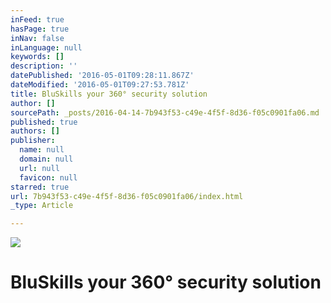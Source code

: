 ```yaml
---
inFeed: true
hasPage: true
inNav: false
inLanguage: null
keywords: []
description: ''
datePublished: '2016-05-01T09:28:11.867Z'
dateModified: '2016-05-01T09:27:53.781Z'
title: BluSkills your 360° security solution
author: []
sourcePath: _posts/2016-04-14-7b943f53-c49e-4f5f-8d36-f05c0901fa06.md
published: true
authors: []
publisher:
  name: null
  domain: null
  url: null
  favicon: null
starred: true
url: 7b943f53-c49e-4f5f-8d36-f05c0901fa06/index.html
_type: Article

---
```

![](https://the-grid-user-content.s3-us-west-2.amazonaws.com/2f77f484-061a-448d-8881-fee68532928c.jpg)

# BluSkills your 360° security solution